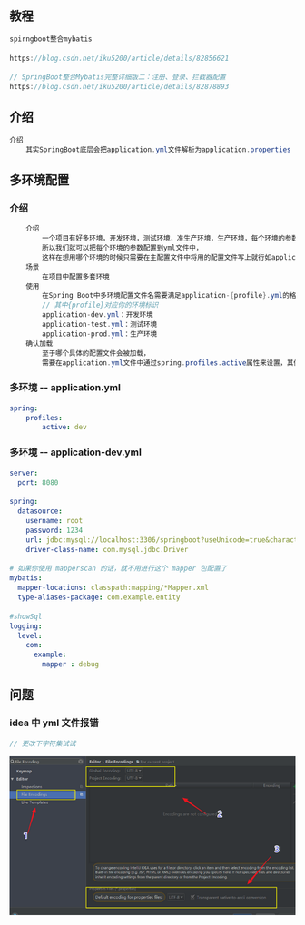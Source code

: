 ## 教程

```java
spirngboot整合mybatis
    
https://blog.csdn.net/iku5200/article/details/82856621

// SpringBoot整合Mybatis完整详细版二：注册、登录、拦截器配置
https://blog.csdn.net/iku5200/article/details/82878893
```



## 介绍

```java
介绍
    其实SpringBoot底层会把application.yml文件解析为application.properties   
```

## 多环境配置

### 介绍

```java
    介绍
    	一个项目有好多环境，开发环境，测试环境，准生产环境，生产环境，每个环境的参数不同，
    	所以我们就可以把每个环境的参数配置到yml文件中，
    	这样在想用哪个环境的时候只需要在主配置文件中将用的配置文件写上就行如application.yml
    场景
   		在项目中配置多套环境
    使用
    	在Spring Boot中多环境配置文件名需要满足application-{profile}.yml的格式
    	// 其中{profile}对应你的环境标识
    	application-dev.yml：开发环境
        application-test.yml：测试环境
        application-prod.yml：生产环境
    确认加载
    	至于哪个具体的配置文件会被加载，
    	需要在application.yml文件中通过spring.profiles.active属性来设置，其值对应{profile}值。
```



### 多环境 -- application.yml

```yml
spring:
    profiles:
    	active: dev
```

### 多环境 -- application-dev.yml

```yml
server:
  port: 8080
 
spring:
  datasource:
    username: root
    password: 1234
    url: jdbc:mysql://localhost:3306/springboot?useUnicode=true&characterEncoding=utf-8&useSSL=true&serverTimezone=UTC
    driver-class-name: com.mysql.jdbc.Driver

# 如果你使用 mapperscan 的话，就不用进行这个 mapper 包配置了
mybatis:
  mapper-locations: classpath:mapping/*Mapper.xml
  type-aliases-package: com.example.entity
 
#showSql
logging:
  level:
    com:
      example:
        mapper : debug
```

## 问题

### idea 中 yml 文件报错

```java
// 更改下字符集试试
```

![image-20210707114044135](image-20210707114044135.png)

